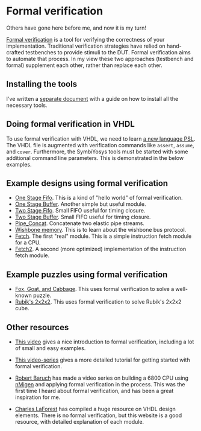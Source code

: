 # Formal verification

Others have gone here before me, and now it is my turn!

[Formal verification](http://zipcpu.com/formal/formal.html) is a tool for
verifying the correctness of your implementation. Traditional verification
strategies have relied on hand-crafted testbenches to provide stimuli to the
DUT.  Formal verification aims to automate that process. In my view these two
approaches (testbench and formal) supplement each other, rather than replace
each other.

## Installing the tools
I've written a [separate document](INSTALL.md) with a guide on how to install
all the necessary tools.

## Doing formal verification in VHDL
To use formal verification with VHDL, we need to learn [a new language
PSL](http://www.project-veripage.com/psl_tutorial_1.php). The VHDL file is
augmented with verification commands like `assert`, `assume`, and `cover`.
Furthermore, the SymbiYosys tools must be started with some additional command
line parameters.  This is demonstrated in the below examples.

## Example designs using formal verification
* [One Stage Fifo](one_stage_fifo/). This is a kind of "hello world" of formal verification.
* [One Stage Buffer](one_stage_buffer/). Another simple but useful module.
* [Two Stage Fifo](two_stage_fifo/). Small FIFO useful for timing closure.
* [Two Stage Buffer](two_stage_buffer/). Small FIFO useful for timing closure.
* [Pipe_Concat](pipe_concat/). Concatenate two elastic pipe streams.
* [Wishbone memory](wb_mem/). This is to learn about the wishbone bus protocol.
* [Fetch](fetch/). The first "real" module. This is a simple instruction fetch module for a CPU.
* [Fetch2](fetch2/). A second (more optimized) implementation of the instruction fetch module.

## Example puzzles using formal verification
* [Fox, Goat, and Cabbage](fgc). This uses formal verification to solve a well-known puzzle.
* [Rubik's 2x2x2](rubik). This uses formal verification to solve Rubik's 2x2x2 cube.

## Other resources
* [This video](https://www.youtube.com/watch?v=H3tsP9tjYdY) gives a nice
  introduction to formal verification, including a lot of small and easy
  examples.

* [This video-series](https://www.youtube.com/watch?v=_5R35QFsXM4) gives a more
  detailed tutorial for getting started with formal verification.

* [Robert Baruch](https://www.youtube.com/watch?v=85ZCTuekjGA) has made a video
  series on building a 6800 CPU using
  [nMigen](https://github.com/nmigen/nmigen) and applying formal verification
  in the process. This was the first time I heard about formal verification, and
  has been a great inspiration for me.

* [Charles LaForest](http://fpgacpu.ca/fpga/index.html) has compiled a huge
  resource on VHDL design elements. There is no formal verification, but this
  website is a good resource, with detailed explanation of each module.


